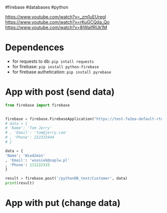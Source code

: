 #firebase #databases  #python 

https://www.youtube.com/watch?v=_zm1uEUregI
https://www.youtube.com/watch?v=rKuGCQda_Qo
https://www.youtube.com/watch?v=8IWalfRUk1M


# Dependences
- for requests  to db: `pip intall requests`
- for firebase: `pip install python-firebase`
-  for firebase authetication:  `pip install pyrebase`



# App with post (send data)
```python
from firebase import firebase
  

firebase = firebase.FirebaseApplication("https://test-7a2ea-default-rtdb.firebaseio.com/", None) # drugi argument odpowiada za autentykację, tutaj jest brak
# data = {
# 'Name': 'Tom Jerry'
# , 'Email': 'tom@jerry.com'
# , 'Phone': 222333444
# }

data = {
'Name': 'Wiedźmin'
, 'Email': 'wiesiek@saplw.pl'
, 'Phone': 111222333
}

result = firebase.post('/pythonDB_text/Customer', data)
print(result)
```


# App with put (change data)


